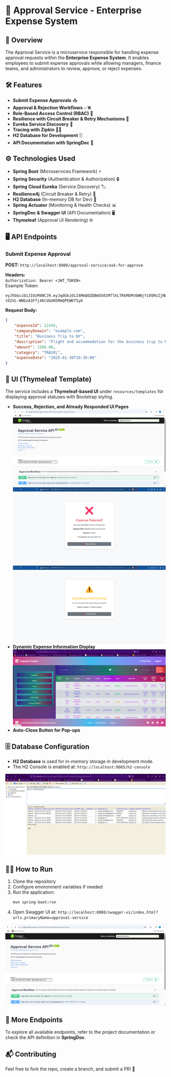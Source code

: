 # 🎉 Approval Service - Enterprise Expense System

## 🌟 Overview
The Approval Service is a microservice responsible for handling expense approval requests within the **Enterprise Expense System**. It enables employees to submit expense approvals while allowing managers, finance teams, and administrators to review, approve, or reject expenses.


## 🛠️ Features
- **Submit Expense Approvals** 📥
- **Approval & Rejection Workflows** ✅❌
- **Role-Based Access Control (RBAC)** 🔐
- **Resilience with Circuit Breaker & Retry Mechanisms** 🔄
- **Eureka Service Discovery** 🧭
- **Tracing with Zipkin** 🕵️‍♂️
- **H2 Database for Development** 🗄️
- **API Documentation with SpringDoc** 📖

## ⚙️ Technologies Used
- **Spring Boot** (Microservices Framework) ⚡
- **Spring Security** (Authentication & Authorization) 🔒
- **Spring Cloud Eureka** (Service Discovery) 🏷️
- **Resilience4j** (Circuit Breaker & Retry) 🔧
- **H2 Database** (In-memory DB for Dev) 💾
- **Spring Actuator** (Monitoring & Health Checks) 📊
- **SpringDoc & Swagger UI** (API Documentation) 🖥️
- **Thymeleaf** (Approval UI Rendering) 🌐

## 🖥️ API Endpoints

### Submit Expense Approval
**POST:**  `http://localhost:8080/approval-service/ask-for-approve`

**Headers:**  
`Authorization: Bearer <JWT_TOKEN>`  
Example Token:
```
eyJhbGciOiJIUzM4NCJ9.eyJqdGkiOiI4MmQ0ZDBmOS01MTlhLTRkMGMtOWNjYi05MzZjNWE2ZDBmYTEiLCJzdWIiOiJhYmNAZ21haWwuY29tIiwicm9sZXMiOiJFTVBMT1lFRSIsImNvbXBhbnlEb21haW4iOiJleGFtcGxlLmNvbSIsImlzcyI6Im1hZGVlYXN5Y29kaW5nbGlmZSIsImlhdCI6MTczODg5ODk3NiwiZXhwIjoxNzM5MTU4MTc2fQ.Byzk_HBaGeEVY39R4nNDYGzd8OKEo-tO2VL-WNbzA3Ffj46CdGUH5MmQPEWKT5y6
```

**Request Body:**
```json
{ 
    "expenseId": 12345,
    "companyDomain": "example.com",
    "title": "Business Trip to NY",
    "description": "Flight and accommodation for the business trip to New York.",
    "amount": 1500.00,
    "category": "TRAVEL",
    "expenseDate": "2025-01-30T10:30:00"
}
```

## 📑 UI (Thymeleaf Template)
The service includes a **Thymeleaf-based UI** under `resources/templates` for displaying approval statuses with Bootstrap styling.
- **Success, Rejection, and Already Responded UI Pages**
![success-image](../images/approval-swagger.png)
![rejection-image](../images/rejection-images.png)
![warning-image](../images/notification-warning.png)
- **Dynamic Expense Information Display**
![dynamic-expense-info](../images/status.png)
- **Auto-Close Button for Pop-ups**

## 🗄️ Database Configuration
- **H2 Database** is used for in-memory storage in development mode.
- The H2 Console is enabled at: `http://localhost:8085/h2-console`

![approval-h2-db](../images/approval-h2-db.png)

## 🏃‍♂️ How to Run
1. Clone the repository
2. Configure environment variables if needed
3. Run the application:
   ```sh
   mvn spring-boot:run
   ```
4. Open Swagger UI at: `http://localhost:8080/swagger-ui/index.html?urls.primaryName=approval-service`

![approval-swagger](../images/approval-swagger.png)

## 📜 More Endpoints
To explore all available endpoints, refer to the project documentation or check the API definition in **SpringDoc**.

## 📬 Contributing
Feel free to fork the repo, create a branch, and submit a PR! 🚀
